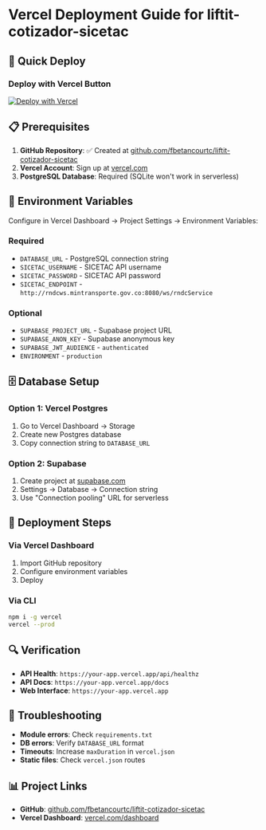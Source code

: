 # Vercel Deployment Guide for liftit-cotizador-sicetac

## 🚀 Quick Deploy

### Deploy with Vercel Button
[![Deploy with Vercel](https://vercel.com/button)](https://vercel.com/new/clone?repository-url=https://github.com/fbetancourtc/liftit-cotizador-sicetac)

## 📋 Prerequisites

1. **GitHub Repository**: ✅ Created at [github.com/fbetancourtc/liftit-cotizador-sicetac](https://github.com/fbetancourtc/liftit-cotizador-sicetac)
2. **Vercel Account**: Sign up at [vercel.com](https://vercel.com)
3. **PostgreSQL Database**: Required (SQLite won't work in serverless)

## 🔧 Environment Variables

Configure in Vercel Dashboard → Project Settings → Environment Variables:

### Required
- `DATABASE_URL` - PostgreSQL connection string
- `SICETAC_USERNAME` - SICETAC API username
- `SICETAC_PASSWORD` - SICETAC API password
- `SICETAC_ENDPOINT` - `http://rndcws.mintransporte.gov.co:8080/ws/rndcService`

### Optional
- `SUPABASE_PROJECT_URL` - Supabase project URL
- `SUPABASE_ANON_KEY` - Supabase anonymous key
- `SUPABASE_JWT_AUDIENCE` - `authenticated`
- `ENVIRONMENT` - `production`

## 🗄️ Database Setup

### Option 1: Vercel Postgres
1. Go to Vercel Dashboard → Storage
2. Create new Postgres database
3. Copy connection string to `DATABASE_URL`

### Option 2: Supabase
1. Create project at [supabase.com](https://supabase.com)
2. Settings → Database → Connection string
3. Use "Connection pooling" URL for serverless

## 🚀 Deployment Steps

### Via Vercel Dashboard
1. Import GitHub repository
2. Configure environment variables
3. Deploy

### Via CLI
```bash
npm i -g vercel
vercel --prod
```

## 🔍 Verification

- **API Health**: `https://your-app.vercel.app/api/healthz`
- **API Docs**: `https://your-app.vercel.app/docs`
- **Web Interface**: `https://your-app.vercel.app`

## 🐛 Troubleshooting

- **Module errors**: Check `requirements.txt`
- **DB errors**: Verify `DATABASE_URL` format
- **Timeouts**: Increase `maxDuration` in `vercel.json`
- **Static files**: Check `vercel.json` routes

## 📊 Project Links

- **GitHub**: [github.com/fbetancourtc/liftit-cotizador-sicetac](https://github.com/fbetancourtc/liftit-cotizador-sicetac)
- **Vercel Dashboard**: [vercel.com/dashboard](https://vercel.com/dashboard)